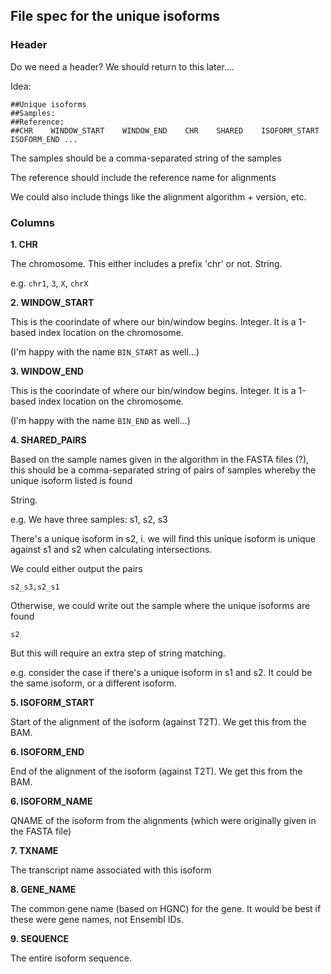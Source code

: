 
## File spec for the unique isoforms

### Header

Do we need a header? We should return to this later....

Idea:

```
##Unique isoforms
##Samples: 
##Reference: 
##CHR    WINDOW_START    WINDOW_END    CHR    SHARED    ISOFORM_START    ISOFORM_END ...
```

The samples should be a comma-separated string of the samples

The reference should include the reference name for alignments

We could also include things like the alignment algorithm + version, etc. 

### Columns

**1. CHR**

The chromosome. This either includes a prefix 'chr' or not. String.

e.g. `chr1`, `3`, `X`, `chrX`


**2. WINDOW_START**

This is the coorindate of where our bin/window begins. Integer.
It is a 1-based index location on the chromosome.

(I'm happy with the name `BIN_START` as well...)


**3. WINDOW_END**

This is the coorindate of where our bin/window begins. Integer.
It is a 1-based index location on the chromosome.

(I'm happy with the name `BIN_END` as well...)



**4. SHARED_PAIRS**

Based on the sample names given in the algorithm in the FASTA files (?), 
this should be a comma-separated string of pairs of samples whereby the unique isoform listed is found

String.

e.g.
We have three samples: s1, s2, s3

There's a unique isoform in s2, i. we will find this unique isoform is unique against s1 and s2 when calculating intersections. 

We could either output the pairs

`s2_s3,s2_s1`

Otherwise, we could write out the sample where the unique isoforms are found

```
s2
```

But this will require an extra step of string matching. 

e.g. consider the case if there's a unique isoform in s1 and s2. It could be the same isoform, or a different isoform. 



**5. ISOFORM_START**

Start of the alignment of the isoform (against T2T). We get this from the BAM.


**6. ISOFORM_END**

End of the alignment of the isoform (against T2T). We get this from the BAM.

**6. ISOFORM_NAME**

QNAME of the isoform from the alignments (which were originally given in the FASTA file)


**7. TXNAME**

The transcript name associated with this isoform

**8. GENE_NAME**

The common gene name (based on HGNC) for the gene. It would be best if these were gene names, not Ensembl IDs.

**9. SEQUENCE**

The entire isoform sequence.












